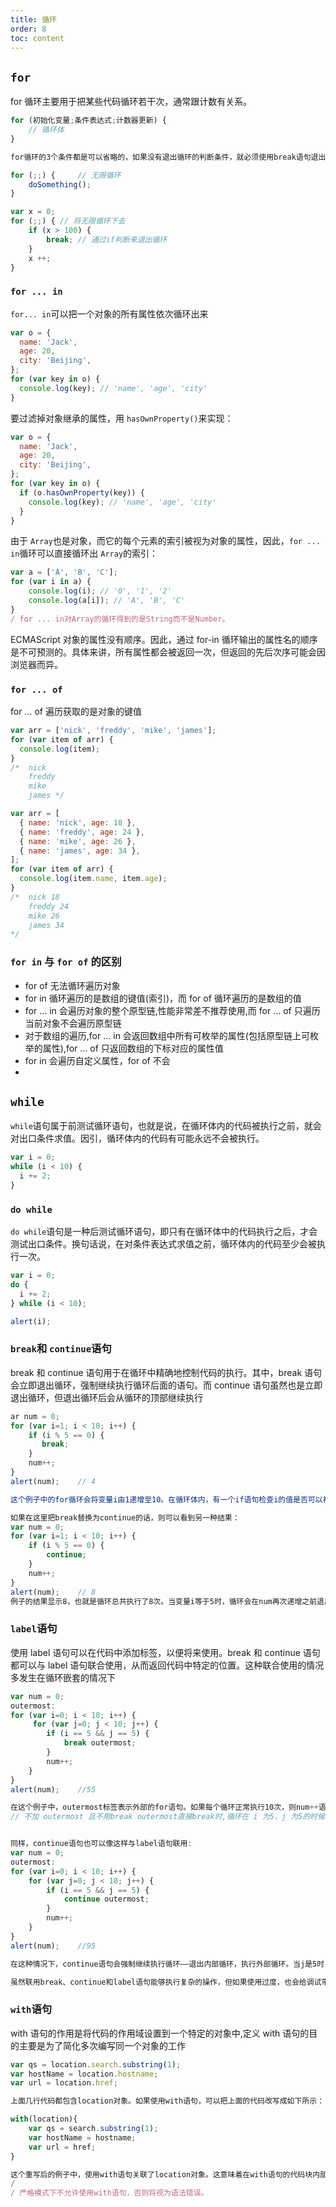 ```yaml
---
title: 循环
order: 8
toc: content
---
```


## `for`

for 循环主要用于把某些代码循环若干次，通常跟计数有关系。

```js
for (初始化变量;条件表达式;计数器更新) {
    // 循环体
}

for循环的3个条件都是可以省略的，如果没有退出循环的判断条件，就必须使用break语句退出循环，否则就是死循环：

for (;;) {     // 无限循环
    doSomething();
}

var x = 0;
for (;;) { // 将无限循环下去
    if (x > 100) {
        break; // 通过if判断来退出循环
    }
    x ++;
}
```

### `for ... in`

`for... in`可以把一个对象的所有属性依次循环出来

```js
var o = {
  name: 'Jack',
  age: 20,
  city: 'Beijing',
};
for (var key in o) {
  console.log(key); // 'name', 'age', 'city'
}
```

要过滤掉对象继承的属性，用 `hasOwnProperty()`来实现：

```js
var o = {
  name: 'Jack',
  age: 20,
  city: 'Beijing',
};
for (var key in o) {
  if (o.hasOwnProperty(key)) {
    console.log(key); // 'name', 'age', 'city'
  }
}
```

由于 `Array`也是对象，而它的每个元素的索引被视为对象的属性，因此，`for ... in`循环可以直接循环出 `Array`的索引：

```js
var a = ['A', 'B', 'C'];
for (var i in a) {
    console.log(i); // '0', '1', '2'
    console.log(a[i]); // 'A', 'B', 'C'
}
/ for ... in对Array的循环得到的是String而不是Number。
```

ECMAScript 对象的属性没有顺序。因此，通过 for-in 循环输出的属性名的顺序是不可预测的。具体来讲，所有属性都会被返回一次，但返回的先后次序可能会因浏览器而异。

### `for ... of`

for … of 遍历获取的是对象的键值

```js
var arr = ['nick', 'freddy', 'mike', 'james'];
for (var item of arr) {
  console.log(item);
}
/*  nick 
	freddy 
	mike 
	james */

var arr = [
  { name: 'nick', age: 18 },
  { name: 'freddy', age: 24 },
  { name: 'mike', age: 26 },
  { name: 'james', age: 34 },
];
for (var item of arr) {
  console.log(item.name, item.age);
}
/*  nick 18
	freddy 24
	mike 26
	james 34
*/
```

### `for in` 与 `for of` 的区别

- for of 无法循环遍历对象
- for in 循环遍历的是数组的键值(索引)，而 for of 循环遍历的是数组的值
- for … in 会遍历对象的整个原型链,性能非常差不推荐使用,而 for … of 只遍历当前对象不会遍历原型链
- 对于数组的遍历,for … in 会返回数组中所有可枚举的属性(包括原型链上可枚举的属性),for … of 只返回数组的下标对应的属性值
- for in 会遍历自定义属性，for of 不会
-

## `while`

`while`语句属于前测试循环语句，也就是说，在循环体内的代码被执行之前，就会对出口条件求值。因引，循环体内的代码有可能永远不会被执行。

```js
var i = 0;
while (i < 10) {
  i += 2;
}
```

### `do while`

`do while`语句是一种后测试循环语句，即只有在循环体中的代码执行之后，才会测试出口条件。换句话说，在对条件表达式求值之前，循环体内的代码至少会被执行一次。

```js
var i = 0;
do {
  i += 2;
} while (i < 10);

alert(i);
```

### `break`和 `continue`语句

break 和 continue 语句用于在循环中精确地控制代码的执行。其中，break 语句会立即退出循环，强制继续执行循环后面的语句。而 continue 语句虽然也是立即退出循环，但退出循环后会从循环的顶部继续执行

```js
ar num = 0;
for (var i=1; i < 10; i++) {
    if (i % 5 == 0) {
       break;
    }
    num++;
}
alert(num);    // 4

这个例子中的for循环会将变量i由1递增至10。在循环体内，有一个if语句检查i的值是否可以被5整除（使用求模操作符）。如果是，则执行break语句退出循环。另一方面，变量num从0开始，用于记录循环执行的次数。在执行break语句之后，要执行的下一行代码是alert()函数，结果显示4。也就是说，在变量i等于5时，循环总共执行了4次；而break语句的执行，导致了循环在num再次递增之前就退出了。

如果在这里把break替换为continue的话，则可以看到另一种结果：
var num = 0;
for (var i=1; i < 10; i++) {
    if (i % 5 == 0) {
        continue;
    }
    num++;
}
alert(num);    // 8
例子的结果显示8，也就是循环总共执行了8次。当变量i等于5时，循环会在num再次递增之前退出，但接下来执行的是下一次循环，即i的值等于6的循环。于是，循环又继续执行，直到i等于10时自然结束。而num的最终值之所以是8，是因为continue语句导致它少递增了一次。
```

### `label`语句

使用 label 语句可以在代码中添加标签，以便将来使用。break 和 continue 语句都可以与 label 语句联合使用，从而返回代码中特定的位置。这种联合使用的情况多发生在循环嵌套的情况下

```js
var num = 0;
outermost:
for (var i=0; i < 10; i++) {
     for (var j=0; j < 10; j++) {
        if (i == 5 && j == 5) {
            break outermost;
        }
        num++;
    }
}
alert(num);    //55

在这个例子中，outermost标签表示外部的for语句。如果每个循环正常执行10次，则num++语句就会正常执行100次。换句话说，如果两个循环都自然结束，num的值应该是100。但内部循环中的break语句带了一个参数：要返回到的标签。添加这个标签的结果将导致break语句不仅会退出内部的for语句（即使用变量j的循环），而且也会退出外部的for语句（即使用变量i的循环）。为此，当变量i和j都等于5时，num的值正好是55。
// 不加 outermost 且不用break outermost直接break时,循环在 i 为5，j 为5的时候跳出 j循环，但会继续执行 i 循环，输出 95


同样，continue语句也可以像这样与label语句联用:
var num = 0;
outermost:
for (var i=0; i < 10; i++) {
    for (var j=0; j < 10; j++) {
        if (i == 5 && j == 5) {
            continue outermost;
        }
        num++;
    }
}
alert(num);    //95

在这种情况下，continue语句会强制继续执行循环——退出内部循环，执行外部循环。当j是5时，continue语句执行，而这也就意味着内部循环少执行了5次，因此num的结果是95。

虽然联用break、continue和label语句能够执行复杂的操作，但如果使用过度，也会给调试带来麻烦。在此，我们建议如果使用label语句，一定要使用描述性的标签，同时不要嵌套过多的循环。
```

### `with`语句

with 语句的作用是将代码的作用域设置到一个特定的对象中,定义 with 语句的目的主要是为了简化多次编写同一个对象的工作

```js
var qs = location.search.substring(1);
var hostName = location.hostname;
var url = location.href;

上面几行代码都包含location对象。如果使用with语句，可以把上面的代码改写成如下所示：

with(location){
    var qs = search.substring(1);
    var hostName = hostname;
    var url = href;
}

这个重写后的例子中，使用with语句关联了location对象。这意味着在with语句的代码块内部，每个变量首先被认为是一个局部变量，而如果在局部环境中找不到该变量的定义，就会查询location对象中是否有同名的属性。如果发现了同名属性，则以location对象属性的值作为变量的值。
/
/ 严格模式下不允许使用with语句，否则将视为语法错误。
```
